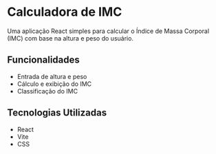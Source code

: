 # Calculadora de IMC

Uma aplicação React simples para calcular o Índice de Massa Corporal (IMC) com base na altura e peso do usuário.

## Funcionalidades

- Entrada de altura e peso
- Cálculo e exibição do IMC
- Classificação do IMC

## Tecnologias Utilizadas

- React
- Vite
- CSS
